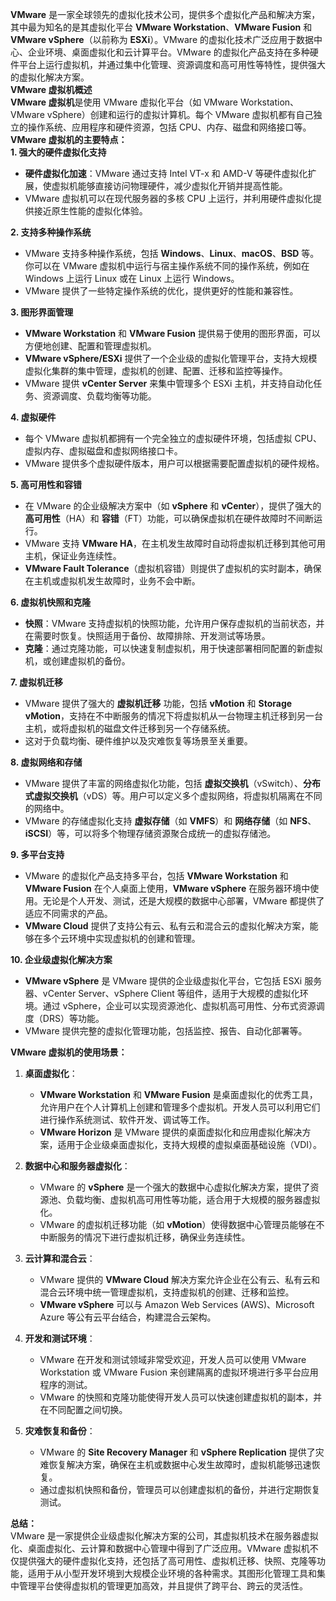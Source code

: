 **VMware** 是一家全球领先的虚拟化技术公司，提供多个虚拟化产品和解决方案，其中最为知名的是其虚拟化平台 **VMware Workstation**、**VMware Fusion** 和 **VMware vSphere**（以前称为 **ESXi**）。VMware 的虚拟化技术广泛应用于数据中心、企业环境、桌面虚拟化和云计算平台。VMware 的虚拟化产品支持在多种硬件平台上运行虚拟机，并通过集中化管理、资源调度和高可用性等特性，提供强大的虚拟化解决方案。  
**VMware 虚拟机概述**  
**VMware 虚拟机**是使用 VMware 虚拟化平台（如 VMware Workstation、VMware vSphere）创建和运行的虚拟计算机。每个 VMware 虚拟机都有自己独立的操作系统、应用程序和硬件资源，包括 CPU、内存、磁盘和网络接口等。  
**VMware 虚拟机的主要特点：**  
**1. 强大的硬件虚拟化支持**

- **硬件虚拟化加速**：VMware 通过支持 Intel VT-x 和 AMD-V 等硬件虚拟化扩展，使虚拟机能够直接访问物理硬件，减少虚拟化开销并提高性能。
- VMware 虚拟机可以在现代服务器的多核 CPU 上运行，并利用硬件虚拟化提供接近原生性能的虚拟化体验。

**2. 支持多种操作系统**

- VMware 支持多种操作系统，包括 **Windows**、**Linux**、**macOS**、**BSD** 等。你可以在 VMware 虚拟机中运行与宿主操作系统不同的操作系统，例如在 Windows 上运行 Linux 或在 Linux 上运行 Windows。
- VMware 提供了一些特定操作系统的优化，提供更好的性能和兼容性。

**3. 图形界面管理**

- **VMware Workstation** 和 **VMware Fusion** 提供易于使用的图形界面，可以方便地创建、配置和管理虚拟机。
- **VMware vSphere/ESXi** 提供了一个企业级的虚拟化管理平台，支持大规模虚拟化集群的集中管理，虚拟机的创建、配置、迁移和监控等操作。
- VMware 提供 **vCenter Server** 来集中管理多个 ESXi 主机，并支持自动化任务、资源调度、负载均衡等功能。

**4. 虚拟硬件**

- 每个 VMware 虚拟机都拥有一个完全独立的虚拟硬件环境，包括虚拟 CPU、虚拟内存、虚拟磁盘和虚拟网络接口卡。
- VMware 提供多个虚拟硬件版本，用户可以根据需要配置虚拟机的硬件规格。

**5. 高可用性和容错**

- 在 VMware 的企业级解决方案中（如 **vSphere** 和 **vCenter**），提供了强大的 **高可用性**（HA）和 **容错**（FT）功能，可以确保虚拟机在硬件故障时不间断运行。
- VMware 支持 **VMware HA**，在主机发生故障时自动将虚拟机迁移到其他可用主机，保证业务连续性。
- **VMware Fault Tolerance**（虚拟机容错）则提供了虚拟机的实时副本，确保在主机或虚拟机发生故障时，业务不会中断。

**6. 虚拟机快照和克隆**

- **快照**：VMware 支持虚拟机的快照功能，允许用户保存虚拟机的当前状态，并在需要时恢复。快照适用于备份、故障排除、开发测试等场景。
- **克隆**：通过克隆功能，可以快速复制虚拟机，用于快速部署相同配置的新虚拟机，或创建虚拟机的备份。

**7. 虚拟机迁移**

- VMware 提供了强大的 **虚拟机迁移** 功能，包括 **vMotion** 和 **Storage vMotion**，支持在不中断服务的情况下将虚拟机从一台物理主机迁移到另一台主机，或将虚拟机的磁盘文件迁移到另一个存储系统。
- 这对于负载均衡、硬件维护以及灾难恢复等场景至关重要。

**8. 虚拟网络和存储**

- VMware 提供了丰富的网络虚拟化功能，包括 **虚拟交换机**（vSwitch）、**分布式虚拟交换机**（vDS）等。用户可以定义多个虚拟网络，将虚拟机隔离在不同的网络中。
- VMware 的存储虚拟化支持 **虚拟存储**（如 **VMFS**）和 **网络存储**（如 **NFS**、**iSCSI**）等，可以将多个物理存储资源聚合成统一的虚拟存储池。

**9. 多平台支持**

- VMware 的虚拟化产品支持多平台，包括 **VMware Workstation** 和 **VMware Fusion** 在个人桌面上使用，**VMware vSphere** 在服务器环境中使用。无论是个人开发、测试，还是大规模的数据中心部署，VMware 都提供了适应不同需求的产品。
- **VMware Cloud** 提供了支持公有云、私有云和混合云的虚拟化解决方案，能够在多个云环境中实现虚拟机的创建和管理。

**10. 企业级虚拟化解决方案**

- **VMware vSphere** 是 VMware 提供的企业级虚拟化平台，它包括 ESXi 服务器、vCenter Server、vSphere Client 等组件，适用于大规模的虚拟化环境。通过 vSphere，企业可以实现资源池化、虚拟机高可用性、分布式资源调度（DRS）等功能。
- VMware 提供完整的虚拟化管理功能，包括监控、报告、自动化部署等。

**VMware 虚拟机的使用场景：**

1. **桌面虚拟化**：
    
    - **VMware Workstation** 和 **VMware Fusion** 是桌面虚拟化的优秀工具，允许用户在个人计算机上创建和管理多个虚拟机。开发人员可以利用它们进行操作系统测试、软件开发、调试等工作。
    - **VMware Horizon** 是 VMware 提供的桌面虚拟化和应用虚拟化解决方案，适用于企业级桌面虚拟化，支持大规模的虚拟桌面基础设施（VDI）。
2. **数据中心和服务器虚拟化**：
    
    - VMware 的 **vSphere** 是一个强大的数据中心虚拟化解决方案，提供了资源池、负载均衡、虚拟机高可用性等功能，适合用于大规模的服务器虚拟化。
    - VMware 的虚拟机迁移功能（如 **vMotion**）使得数据中心管理员能够在不中断服务的情况下进行虚拟机迁移，确保业务连续性。
3. **云计算和混合云**：
    
    - VMware 提供的 **VMware Cloud** 解决方案允许企业在公有云、私有云和混合云环境中统一管理虚拟机，支持虚拟机的创建、迁移和监控。
    - **VMware vSphere** 可以与 Amazon Web Services (AWS)、Microsoft Azure 等公有云平台结合，构建混合云架构。
4. **开发和测试环境**：
    
    - VMware 在开发和测试领域非常受欢迎，开发人员可以使用 VMware Workstation 或 VMware Fusion 来创建隔离的虚拟环境进行多平台应用程序的测试。
    - VMware 的快照和克隆功能使得开发人员可以快速创建虚拟机的副本，并在不同配置之间切换。
5. **灾难恢复和备份**：
    
    - VMware 的 **Site Recovery Manager** 和 **vSphere Replication** 提供了灾难恢复解决方案，确保在主机或数据中心发生故障时，虚拟机能够迅速恢复。
    - 通过虚拟机快照和备份，管理员可以创建虚拟机的备份，并进行定期恢复测试。

**总结：**  
VMware 是一家提供企业级虚拟化解决方案的公司，其虚拟机技术在服务器虚拟化、桌面虚拟化、云计算和数据中心管理中得到了广泛应用。VMware 虚拟机不仅提供强大的硬件虚拟化支持，还包括了高可用性、虚拟机迁移、快照、克隆等功能，适用于从小型开发环境到大规模企业环境的各种需求。其图形化管理工具和集中管理平台使得虚拟机的管理更加高效，并且提供了跨平台、跨云的灵活性。